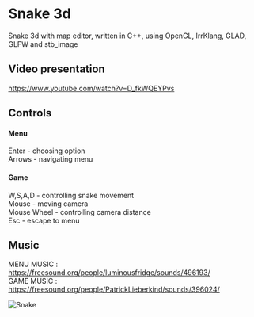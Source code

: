 # Snake 3d

Snake 3d with map editor, written in C++, using OpenGL, IrrKlang, GLAD, GLFW and stb_image  

## Video presentation

[https://www.youtube.com/watch?v=D_fkWQEYPvs ](https://www.youtube.com/watch?v=944DYdVlOX0&ab_channel=ElSharrav) 

## Controls

#### Menu

Enter - choosing option  
Arrows - navigating menu  

#### Game

W,S,A,D - controlling snake movement  
Mouse - moving camera  
Mouse Wheel - controlling camera distance  
Esc - escape to menu  

## Music

MENU MUSIC : https://freesound.org/people/luminousfridge/sounds/496193/  
GAME MUSIC : https://freesound.org/people/PatrickLieberkind/sounds/396024/ 

![Snake](https://i.ibb.co/L5Qgf6x/snake.png)
